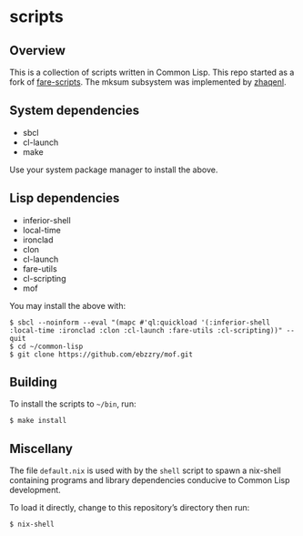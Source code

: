 scripts
=======


Overview
--------

This is a collection of scripts written in Common Lisp. This repo started as a fork of
[fare-scripts](http://github.com/fare/fare-scripts). The mksum subsystem was implemented by
[zhaqenl](https://github.com/zhaqenl).


System dependencies
-------------------

- sbcl
- cl-launch
- make

Use your system package manager to install the above.


Lisp dependencies
-----------------

- inferior-shell
- local-time
- ironclad
- clon
- cl-launch
- fare-utils
- cl-scripting
- mof

You may install the above with:

```
$ sbcl --noinform --eval "(mapc #'ql:quickload '(:inferior-shell :local-time :ironclad :clon :cl-launch :fare-utils :cl-scripting))" --quit
$ cd ~/common-lisp
$ git clone https://github.com/ebzzry/mof.git
```


Building
--------

To install the scripts to `~/bin`, run:

```
$ make install
```


Miscellany
----------

The file `default.nix` is used with by the `shell` script to spawn a nix-shell
containing programs and library dependencies conducive to Common Lisp development.

To load it directly, change to this repository’s directory then run:

```
$ nix-shell
```
